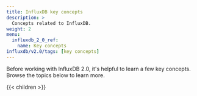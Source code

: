 ```yaml
---
title: InfluxDB key concepts
description: >
  Concepts related to InfluxDB.
weight: 2
menu:
  influxdb_2_0_ref:
    name: Key concepts
influxdb/v2.0/tags: [key concepts]
---
```


Before working with InfluxDB 2.0, it's helpful to learn a few key concepts. Browse the topics below to learn more.

{{< children >}}
